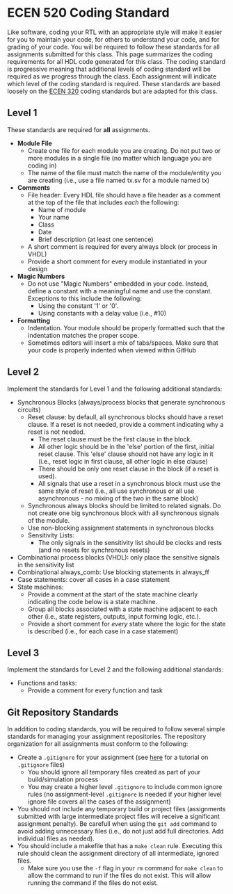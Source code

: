 # ECEN 520 Coding Standard

Like software, coding your RTL with an appropriate style will make it easier for you to maintain your code, for others to understand your code, and for grading of your code.
You will be required to follow these standards for all assignments submitted for this class. 
This page summarizes the coding requirements for all HDL code generated for this class.
The coding standard is progressive meaning that additional levels of coding standard will be required as we progress through the class.
Each assignment will indicate which level of the coding standard is required.
These standards are based loosely on the [ECEN 320](https://ecen220wiki.groups.et.byu.net/03-coding-standard/) coding standards but are adapted for this class.

## Level 1

These standards are required for **all** assignments.

  * **Module File**
    * Create one file for each module you are creating. Do not put two or more modules in a single file (no matter which language you are coding in)
    * The name of the file must match the name of the module/entity you are creating (i.e., use a file named tx.sv for a module named tx)
  * **Comments**
    * File header: Every HDL file should have a file header as a comment at the top of the file that includes *each* the following:
      * Name of module
      * Your name
      * Class
      * Date 
      * Brief description (at least one sentence)
    * A short comment is required for every always block (or process in VHDL)
    * Provide a short comment for every module instantiated in your design
  * **Magic Numbers**
    * Do not use "Magic Numbers" embedded in your code. Instead, define a constant with a meaningful name and use the constant. Exceptions to this include the following:
       * Using the constant '1' or '0'.
       * Using constants with a delay value (i.e., #10)
  * **Formatting**
    * Indentation. Your module should be properly formatted such that the indentation matches the proper scope. 
    * Sometimes editors will insert a mix of tabs/spaces. Make sure that your code is properly indented when viewed within GitHub

## Level 2

Implement the standards for Level 1 and the following additional standards:

  * Synchronous Blocks (always/process blocks that generate synchronous circuits)
    * Reset clause: by defaull, all synchronous blocks should have a reset clause. If a reset is not needed, provide a comment indicating why a reset is not needed.
      * The reset clause must be the first clause in the block.
      * All other logic should be in the 'else' portion of the first, initial reset clause. This 'else' clause should not have any logic in it (i.e., reset logic in first clause, all other logic in else clause)
      * There should be only one reset clause in the block (if a reset is used). 
      * All signals that use a reset in a synchronous block must use the same style of reset (i.e., all use synchronous or all use asynchronous - no mixing of the two in the same block)
    * Synchronous always blocks should be limited to related signals. Do not create one big synchronous block with all synchronous signals of the module.
    * Use non-blocking assignment statements in synchronous blocks
    * Sensitivity Lists:
      * The only signals in the sensitivity list should be clocks and rests (and no resets for synchronous resets)
 * Combinational process blocks (VHDL): only place the sensitive signals in the sensitivity list
  * Combinational always_comb: Use blocking statements in always_ff
  * Case statements: cover all cases in a case statement
* State machines:
  * Provide a comment at the start of the state machine clearly indicating the code below is a state machine.
  * Group all blocks associated with a state machine adjacent to each other (i.e., state registers, outputs, input forming logic, etc.). 
  * Provide a short comment for *every* state where the logic for the state is described (i.e., for each case in a case statement)
 
## Level 3 

Implement the standards for Level 2 and the following additional standards:

  * Functions and tasks:
    * Provide a comment for every function and task
    
## Git Repository Standards

In addition to coding standards, you will be required to follow several simple standards for managing your assignment repositories.
The repository organization for all assignments must conform to the following:

* Create a `.gitignore` for your assignment (see [here](https://docs.github.com/en/get-started/getting-started-with-git/ignoring-files) for a tutorial on `.gitignore` files)
   * You should ignore all temporary files created as part of your build/simulation process
   * You may create a higher level `.gitignore` to include common ignore rules (no assignment-level `.gitignore` is needed if your higher level ignore file covers all the cases of the assignment)
* You should not include any temporary build or project files (assignments submitted with large intermediate project files will receive a significant assignment penalty). Be carefull when using the `git add` command to avoid adding unnecessary files (i.e., do not just add full directories. Add individual files as needed).
* You should include a makefile that has a `make clean` rule. Executing this rule should clean the assignment directory of all intermediate, ignored files.
   * Make sure you use the `-f` flag in your `rm` command for `make clean` to allow the command to run if the files do not exist. This will allow running the command if the files do not exist.
